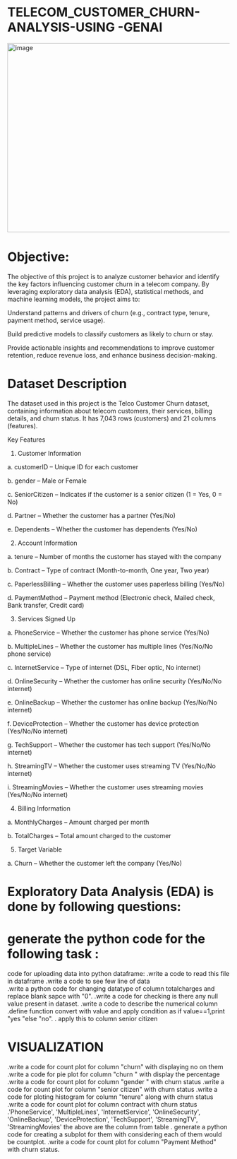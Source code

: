 # TELECOM_CUSTOMER_CHURN-ANALYSIS-USING -GENAI
<img width="800" height="428" alt="image" src="https://github.com/user-attachments/assets/bf866f4a-6058-49b6-83b1-8b5a70b6955a" />

# Objective:
The objective of this project is to analyze customer behavior and identify the key factors influencing customer churn in a telecom company. By leveraging exploratory data analysis (EDA), statistical methods, and machine learning models, the project aims to:

Understand patterns and drivers of churn (e.g., contract type, tenure, payment method, service usage).

Build predictive models to classify customers as likely to churn or stay.

Provide actionable insights and recommendations to improve customer retention, reduce revenue loss, and enhance business decision-making.

# Dataset Description

The dataset used in this project is the Telco Customer Churn dataset, containing information about telecom customers, their services, billing details, and churn status. It has 7,043 rows (customers) and 21 columns (features).

Key Features

1. Customer Information

a. customerID – Unique ID for each customer

b. gender – Male or Female

c. SeniorCitizen – Indicates if the customer is a senior citizen (1 = Yes, 0 = No)

d. Partner – Whether the customer has a partner (Yes/No)

e. Dependents – Whether the customer has dependents (Yes/No)

2. Account Information

a. tenure – Number of months the customer has stayed with the company

b. Contract – Type of contract (Month-to-month, One year, Two year)

c. PaperlessBilling – Whether the customer uses paperless billing (Yes/No)

d. PaymentMethod – Payment method (Electronic check, Mailed check, Bank transfer, Credit card)

3. Services Signed Up

a. PhoneService – Whether the customer has phone service (Yes/No)

b. MultipleLines – Whether the customer has multiple lines (Yes/No/No phone service)

c. InternetService – Type of internet (DSL, Fiber optic, No internet)

d. OnlineSecurity – Whether the customer has online security (Yes/No/No internet)

e. OnlineBackup – Whether the customer has online backup (Yes/No/No internet)

f. DeviceProtection – Whether the customer has device protection (Yes/No/No internet)

g. TechSupport – Whether the customer has tech support (Yes/No/No internet)

h. StreamingTV – Whether the customer uses streaming TV (Yes/No/No internet)

i. StreamingMovies – Whether the customer uses streaming movies (Yes/No/No internet)

4. Billing Information

a. MonthlyCharges – Amount charged per month

b. TotalCharges – Total amount charged to the customer

5. Target Variable

a. Churn – Whether the customer left the company (Yes/No)

# Exploratory Data Analysis (EDA) is done by following questions:
# generate  the python code for the following task :  
code for uploading data into python dataframe:
.write a code to read this file in dataframe 
.write a code to see few line of data                                                      
.write a python code for changing datatype of column totalcharges and replace blank sapce with "0".
.write a code for checking is there any null value present in dataset. 
.write a code to describe the numerical column
.define function convert with value and apply condition as if value==1,print "yes "else "no". 
. apply this to column senior citizen
# VISUALIZATION
.write a code for count plot for column "churn" with displaying no on them
.write a code for pie plot for column "churn " with display the percentage
.write a code for count plot for column "gender " with churn status
.write a code for count plot for column "senior citizen" with churn status
.write a code for ploting histogram for column "tenure" along with churn status
.write a code for count plot for column contract with churn status
.'PhoneService', 'MultipleLines', 'InternetService', 'OnlineSecurity', 'OnlineBackup', 'DeviceProtection',
'TechSupport', 'StreamingTV', 'StreamingMovies' the above are the column from table . 
generate a python code for creating a subplot for them with considering each of them would be countplot.
.write a code for count plot for column "Payment Method" with churn status.
